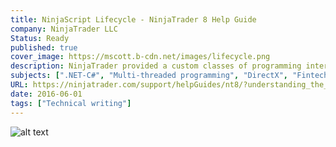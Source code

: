 ```yaml
---
title: NinjaScript Lifecycle - NinjaTrader 8 Help Guide
company: NinjaTrader LLC
Status: Ready
published: true
cover_image: https://mscott.b-cdn.net/images/lifecycle.png
description: NinjaTrader provided a custom classes of programming interfaces that were given low-level access to core software objects to make it easy to develop custom add-ons, yet were wrapped in abstract layers that were sometimes not so easy to understand in common debug scenarios. To help with the learning curve, I worked with the team of product managers and engineers to help ensure that 3rd party developers understood how each instance of their custom NinjaScript types would be expected to be handled by core NinjaTrader platform.
subjects: [".NET-C#", "Multi-threaded programming", "DirectX", "Fintech"]
URL: https://ninjatrader.com/support/helpGuides/nt8/?understanding_the_lifecycle_of.htm
date: 2016-06-01
tags: ["Technical writing"]
---
```


<!-- @format -->

![alt text](https://mscott.b-cdn.net/images/lifecycle1.png)
